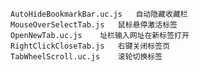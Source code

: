  	AutoHideBookmarkBar.uc.js 	自动隐藏收藏栏
	MouseOverSelectTab.js 	鼠标悬停激活标签
	OpenNewTab.uc.js 	址栏输入网址在新标签打开
	RightClickCloseTab.js 	右键关闭标签页
	TabWheelScroll.uc.js 	滚轮切换标签 